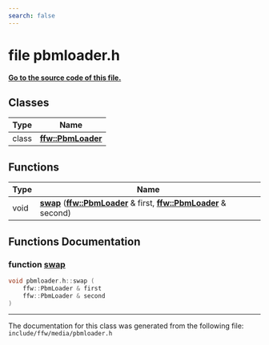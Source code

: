 ```yaml
---
search: false
---
```


# file pbmloader.h

**[Go to the source code of this file.](pbmloader_8h_source.md)**
## Classes

|Type|Name|
|-----|-----|
|class|[**ffw::PbmLoader**](classffw_1_1_pbm_loader.md)|


## Functions

|Type|Name|
|-----|-----|
|void|[**swap**](pbmloader_8h.md#1ad4793b71fada7fcee8a1d052624f7c5b) (**[ffw::PbmLoader](classffw_1_1_pbm_loader.md)** & first, **[ffw::PbmLoader](classffw_1_1_pbm_loader.md)** & second) |


## Functions Documentation

### function <a id="1ad4793b71fada7fcee8a1d052624f7c5b" href="#1ad4793b71fada7fcee8a1d052624f7c5b">swap</a>

```cpp
void pbmloader.h::swap (
    ffw::PbmLoader & first
    ffw::PbmLoader & second
)
```





----------------------------------------
The documentation for this class was generated from the following file: `include/ffw/media/pbmloader.h`
